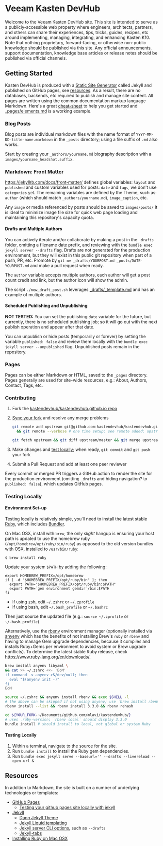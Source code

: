# Veeam Kasten DevHub

Welcome to the Veeam Kasten DevHub site. This site is intended to serve as a publicly-accessible web property where engineers, architects, partners, and others can share their experiences, tips, tricks, guides, recipes, etc around implementing, managing, integrating, and enhancing Kasten K10. Note that nothing proprietary, forward-facing, or otherwise non-public knowledge should be published via this site. Any official announcements, support documentation, knowledge base articles or release notes should be published via official channels.

## Getting Started

Kasten DevHub is produced with a [Static Site Generator](https://en.wikipedia.org/wiki/Static_site_generator) called Jekyll and published on GitHub pages, see [resources](#Resources). As a result, there are no databases, backends, etc required to publish and manage site content.  All pages are written using the common documentation markup language Markdown. Here's a great [cheat-sheet](https://www.markdownguide.org/cheat-sheet/) to help you get started and [_pages/elements.md](https://veeamkasten.dev/elements/) is a working example.

### Blog Posts

Blog posts are individual markdown files with the name format of `YYYY-MM-DD-title-name.markdown` in the `_posts` directory; using a file suffix of `.md` also works.

Start by creating your `_authors/yourname.md` biography description with a `images/yourname_headshot.suffix`.

### Markdown: Front Matter

https://jekyllrb.com/docs/front-matter/ defines global variables: `layout` and `published` and custom variables used for posts: `date` and `tags`, we don't use `categories` yet. The remaining variables are defined by the Theme, such as: `author` (which should match `_authors/yourname.md`), `image_caption`, etc.

Any `image` or media referenced by posts should be saved to `images/posts/` It is ideal to minimize image file size for quick web page loading and maintaining this repository's capacity quota.

#### Drafts and Multiple Authors

You can actively iterate and/or collaborate by making a post in the `_drafts` folder, omitting a filename date prefix, and reviewing with the `bundle exec jekyll server --drafts` flag. Drafts are not generated for the production environment, but they will exist in this public git repository when part of a push, PR, etc. Promote by `git mv _drafts/YOURPOST.md _posts/DATE-YOURPOST.md` and make a pull request when ready.

The `author` variable accepts multiple authors, each author will get a post count credit and link, but the author icon will show the admin.

The script `./new_draft_post.sh` leverages [_drafts/_template.md](_drafts/_template.md) and has an example of multiple authors.

#### Scheduled Publishing and Unpublishing

__NOT TESTED:__ You can set the publishing `date` variable for the future, but currently, there is no scheduled publishing job; so it will go out with the next publish operation and appear after that date.

You can unpublish or hide posts (temporarily or forever) by setting the variable `published: false` and review them locally with the `bundle exec jekyll server --unpublished` flag. Unpublished posts remain in the repository.

### Pages

Pages can be either Markdown or HTML, saved to the `_pages` directory. Pages generally are used for site-wide resources, e.g.: About, Authors, Contact, Tags, etc.

### Contributing

1. Fork the [kastendevhub/kastendevhub.github.io repo](https://github.com/kastendevhub/kastendevhub.github.io/fork)
2. [Sync your fork](https://docs.github.com/en/pull-requests/collaborating-with-pull-requests/working-with-forks/syncing-a-fork) and resolve any merge problems

    ```bash
    git remote add upstream git@github.com:kastendevhub/kastendevhub.github.io.git \
      && git remote --verbose # one time setup; see remote added: upstream

    git fetch upstream && git diff upstream/master && git merge upstream/master
    ```

3. Make changes and [test locally](#testing-locally-1); when ready, `git commit` and `git push` your fork
4. Submit a Pull Request and add at least one peer reviewer

Every commit or merged PR triggers a GitHub action to render the site for the production environment (omitting `_drafts` and hiding navigation? to `published: false`), which updates GitHub pages.

### Testing Locally

#### Environment Set-up

Testing locally is relatively simple, you'll need to install the latest stable [Ruby](https://mac.install.guide/ruby/13.html), which includes [Bundler](https://bundler.io/).

On Mac OSX, install with `brew`, the only _slight_ hangup is ensuring your host path is updated to use the homebrew ruby (`/opt/homebrew/opt/ruby/bin/ruby`) as opposed to the old version bundles with OSX, installed to `/usr/bin/ruby`:

`$ brew install ruby`

Update your system `$PATH` by adding the following:

```shell
export HOMEBREW_PREFIX=/opt/homebrew
if [ -d "$HOMEBREW_PREFIX/opt/ruby/bin" ]; then
  export PATH="$HOMEBREW_PREFIX/opt/ruby/bin:$PATH"
  export PATH=`gem environment gemdir`/bin:$PATH
fi
```
- If using zsh, edit `~/.zshrc` or `~/.zprofile`
- If using bash, edit `~/.bash_profile` or `~/.bashrc`

Then just source the updated file (e.g.: `source ~/.zprofile` or `~/.bash_profile`)

Alternatively, use the [rbenv](https://github.com/rbenv/rbenv) environment manager (optionally installed via [anyenv](https://anyenv.github.io/) which has the benefits of not installing Brew's `ruby` or `rbenv` and having to manage Gem upgrade dependencies, because it compiles and installs Ruby+Gems per environment to avoid system or Brew upgrade conflicts). To determine the latest stable Ruby release, check https://www.ruby-lang.org/en/downloads/.

```bash
brew install anyenv libyaml \
&& cat >> ~/.zshrc <<- 'EoM'
if command -v anyenv >&/dev/null; then
  eval "$(anyenv init -)"
fi
EoM

source ~/.zshrc && anyenv install rbenv && exec $SHELL -l
# the above can be skipped if not using anyenv; use `brew install rbenv` instead
rbenv install --list && rbenv install 3.3.0 && rbenv rehash

cd ${YOUR_FORK-~/Documents/github.com/mlavi/kastendevhub/}
# uses .ruby-version; `rbenv local` should display 3.3.0
bundle install # should install to local, not global or system Ruby
```

#### Testing Locally

1. Within a terminal, navigate to the source for the site.
2. Run `bundle install` to install the Ruby gem dependencies.
3. Run `bundle exec jekyll serve --baseurl='' --drafts --livereload --open-url &`

## Resources

In addition to Markdown, the site is built on a number of underlying technologies or templates:

- [GitHub Pages](https://pages.github.com/)
  - [Testing your github pages site locally with jekyll](https://docs.github.com/en/pages/setting-up-a-github-pages-site-with-jekyll/testing-your-github-pages-site-locally-with-jekyll)
- [Jekyll](https://jekyllrb.com/)
  - [Dann Jekyll Theme](https://dann-jekyll.netlify.app/)
  - [Jekyll Liquid templating](https://jekyllrb.com/docs/liquid/)
  - [Jekyll server CLI options](https://jekyllrb.com/docs/configuration/options/#serve-command-options), such as `--drafts`
  - [Jekyll-tabs](https://github.com/Ovski4/jekyll-tabs#usage)
- [Installing Ruby on Mac OSX](https://mac.install.guide/ruby/13.html)

